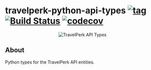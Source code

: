 # travelperk-python-api-types [![tag](https://img.shields.io/github/tag/namelivia/travelperk-python-api-types.svg)](https://github.com/namelivia/travelperk-python-api-types/releases) [![Build Status](https://travis-ci.com/namelivia/travelperk-python-api-types.svg?branch=main)](https://travis-ci.com/namelivia/travelperk-python-api-types) [![codecov](https://codecov.io/gh/namelivia/travelperk-python-api-types/branch/main/graph/badge.svg)](https://codecov.io/gh/namelivia/travelperk-python-api-types)

<p align="center">
  <img src="https://user-images.githubusercontent.com/1571416/118358121-b78de000-b57d-11eb-9987-f750ed530d83.png" alt="TravelPerk API Types" />
</p>

## About
Python types for the TravelPerk API entities.
